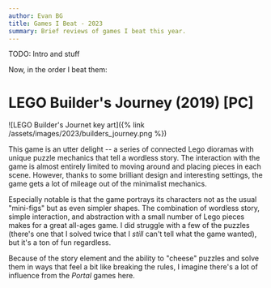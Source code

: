 ```yaml
---
author: Evan BG
title: Games I Beat - 2023
summary: Brief reviews of games I beat this year.
---
```

<style>img {max-height: 215px}</style>

TODO: Intro and stuff

Now, in the order I beat them:

# LEGO Builder's Journey (2019) [PC]
![LEGO Builder's Journet key art]({% link /assets/images/2023/builders_journey.png %})

This game is an utter delight -- a series of connected Lego dioramas with unique puzzle mechanics that tell a wordless story. The interaction with the game is almost entirely limited to moving around and placing pieces in each scene. However, thanks to some brilliant design and interesting settings, the game gets a lot of mileage out of the minimalist mechanics.

Especially notable is that the game portrays its characters not as the usual "mini-figs" but as even simpler shapes. The combination of wordless story, simple interaction, and abstraction with a small number of Lego pieces makes for a great all-ages game. I did struggle with a few of the puzzles (there's one that I solved twice that I _still_ can't tell what the game wanted), but it's a ton of fun regardless.

Because of the story element and the ability to "cheese" puzzles and solve them in ways that feel a bit like breaking the rules, I imagine there's a lot of influence from the _Portal_ games here.

